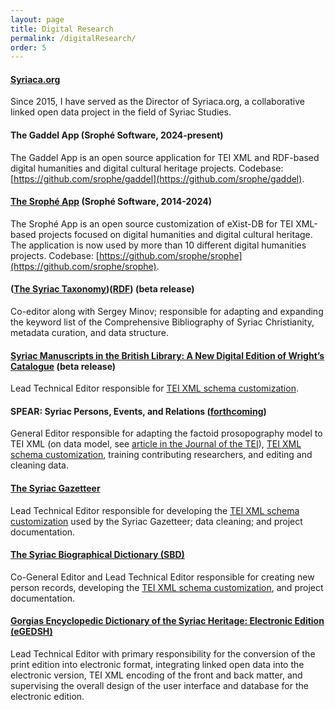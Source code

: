 ```yaml
---
layout: page
title: Digital Research
permalink: /digitalResearch/
order: 5
---
```


#### [Syriaca.org](http://syriaca.org)
Since 2015, I have served as the Director of Syriaca.org, a collaborative linked open data project in the field of Syriac Studies.


#### The Gaddel App (Srophé Software, 2024-present)
The Gaddel App is an open source application for TEI XML and RDF-based digital humanities and digital cultural heritage projects. 
Codebase: [https://github.com/srophe/gaddel](https://github.com/srophe/gaddel).


#### [The Srophé App](https://srophe.app/) (Srophé Software, 2014-2024)
The Srophé App is an open source customization of eXist-DB for TEI XML-based projects focused on digital humanities and 
digital cultural heritage. The application is now used by more than 10 different digital humanities projects.
Codebase: [https://github.com/srophe/srophe](https://github.com/srophe/srophe).


#### ([The Syriac Taxonomy](https://d2iy9xuv4su69v.cloudfront.net/taxonomy/index.html))([RDF](https://raw.githubusercontent.com/srophe/syriaca-data/refs/heads/development/data/taxonomy/taxonomy.rdf))  (beta release)
Co-editor along with Sergey Minov; responsible for adapting and expanding the keyword list of 
the Comprehensive Bibliography of Syriac Christianity, metadata curation, and data structure. 


#### [Syriac Manuscripts in the British Library: A New Digital Edition of Wright’s Catalogue](https://bl.syriac.uk/index.html) (beta release)
Lead Technical Editor responsible for 
[TEI XML schema customization](https://github.com/srophe/britishLibrary/tree/main/documentation/schema).


#### SPEAR: Syriac Persons, Events, and Relations ([forthcoming](https://d2iy9xuv4su69v.cloudfront.net/spear/index.html))  
General Editor responsible for adapting the factoid prosopography model to TEI XML 
(on data model, see [article in the Journal of the TEI](https://journals.openedition.org/jtei/3979)), 
[TEI XML schema customization](https://github.com/srophe/spear/tree/main/documentation/Schema), training 
contributing researchers, and editing and cleaning data. 


#### [The Syriac Gazetteer](http://syriaca.org/geo)
Lead Technical Editor responsible for developing 
the [TEI XML schema customization](https://github.com/srophe/syriaca/tree/main/documentation/schemas) used 
by the Syriac Gazetteer; data cleaning; and project documentation.


#### [The Syriac Biographical Dictionary (SBD)](http://syriaca.org/persons)  
Co-General Editor and Lead Technical Editor responsible for creating new person records, 
developing the [TEI XML schema customization](https://github.com/srophe/syriaca/tree/main/documentation/schemas), 
and project documentation.  
  
  
#### [Gorgias Encyclopedic Dictionary of the Syriac Heritage: Electronic Edition (eGEDSH)](https://gedsh.bethmardutho.org/)  
Lead Technical Editor with primary responsibility for the conversion of the print edition into electronic format, 
integrating linked open data into the electronic version, TEI XML encoding of the front and back matter, 
and supervising the overall design of the user interface and database for the electronic edition.  
  


[jekyll-organization]: https://github.com/jekyll
